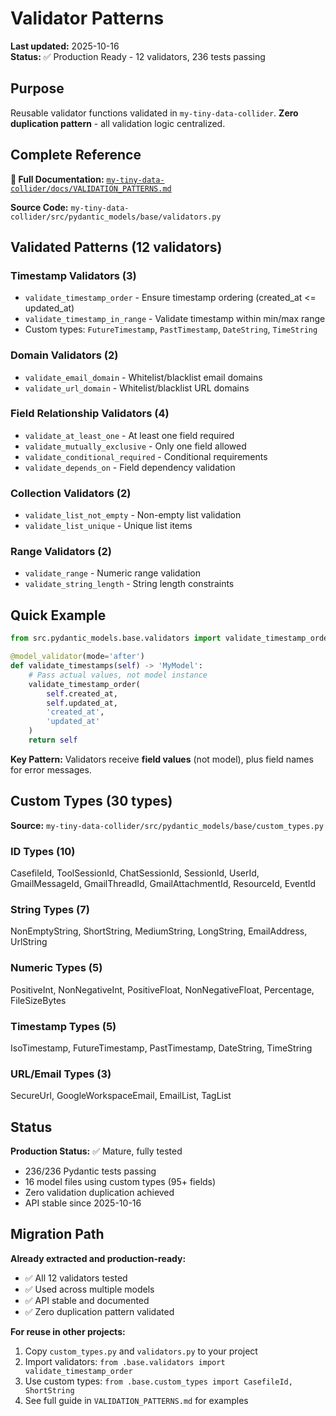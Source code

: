 # Validator Patterns

**Last updated:** 2025-10-16  
**Status:** ✅ Production Ready - 12 validators, 236 tests passing

## Purpose

Reusable validator functions validated in `my-tiny-data-collider`. **Zero duplication pattern** - all validation logic centralized.

## Complete Reference

**📖 Full Documentation:** [`my-tiny-data-collider/docs/VALIDATION_PATTERNS.md`](../../../../my-tiny-data-collider/docs/VALIDATION_PATTERNS.md)

**Source Code:** `my-tiny-data-collider/src/pydantic_models/base/validators.py`

## Validated Patterns (12 validators)

### Timestamp Validators (3)
- `validate_timestamp_order` - Ensure timestamp ordering (created_at <= updated_at)
- `validate_timestamp_in_range` - Validate timestamp within min/max range
- Custom types: `FutureTimestamp`, `PastTimestamp`, `DateString`, `TimeString`

### Domain Validators (2)
- `validate_email_domain` - Whitelist/blacklist email domains
- `validate_url_domain` - Whitelist/blacklist URL domains

### Field Relationship Validators (4)
- `validate_at_least_one` - At least one field required
- `validate_mutually_exclusive` - Only one field allowed
- `validate_conditional_required` - Conditional requirements
- `validate_depends_on` - Field dependency validation

### Collection Validators (2)
- `validate_list_not_empty` - Non-empty list validation
- `validate_list_unique` - Unique list items

### Range Validators (2)
- `validate_range` - Numeric range validation
- `validate_string_length` - String length constraints

## Quick Example

```python
from src.pydantic_models.base.validators import validate_timestamp_order

@model_validator(mode='after')
def validate_timestamps(self) -> 'MyModel':
    # Pass actual values, not model instance
    validate_timestamp_order(
        self.created_at, 
        self.updated_at, 
        'created_at', 
        'updated_at'
    )
    return self
```

**Key Pattern:** Validators receive **field values** (not model), plus field names for error messages.

## Custom Types (30 types)

**Source:** `my-tiny-data-collider/src/pydantic_models/base/custom_types.py`

### ID Types (10)
CasefileId, ToolSessionId, ChatSessionId, SessionId, UserId, GmailMessageId, GmailThreadId, GmailAttachmentId, ResourceId, EventId

### String Types (7)
NonEmptyString, ShortString, MediumString, LongString, EmailAddress, UrlString

### Numeric Types (5)
PositiveInt, NonNegativeInt, PositiveFloat, NonNegativeFloat, Percentage, FileSizeBytes

### Timestamp Types (5)
IsoTimestamp, FutureTimestamp, PastTimestamp, DateString, TimeString

### URL/Email Types (3)
SecureUrl, GoogleWorkspaceEmail, EmailList, TagList

## Status

**Production Status:** ✅ Mature, fully tested
- 236/236 Pydantic tests passing
- 16 model files using custom types (95+ fields)
- Zero validation duplication achieved
- API stable since 2025-10-16

## Migration Path

**Already extracted and production-ready:**
- ✅ All 12 validators tested
- ✅ Used across multiple models
- ✅ API stable and documented
- ✅ Zero duplication pattern validated

**For reuse in other projects:**
1. Copy `custom_types.py` and `validators.py` to your project
2. Import validators: `from .base.validators import validate_timestamp_order`
3. Use custom types: `from .base.custom_types import CasefileId, ShortString`
4. See full guide in `VALIDATION_PATTERNS.md` for examples
